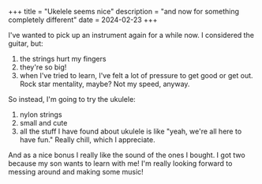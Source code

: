 +++
title = "Ukelele seems nice"
description = "and now for something completely different"
date = 2024-02-23
+++

I've wanted to pick up an instrument again for a while now. I considered the guitar, but:

1. the strings hurt my fingers
2. they're so big!
3. when I've tried to learn, I've felt a lot of pressure to get good or get out. Rock star mentality, maybe? Not my speed, anyway.

So instead, I'm going to try the ukulele:

<!-- more -->

1. nylon strings
2. small and cute
3. all the stuff I have found about ukulele is like "yeah, we're all here to have fun." Really chill, which I appreciate.

And as a nice bonus I really like the sound of the ones I bought. I got two because my son wants to learn with me! I'm really looking forward to messing around and making some music!
